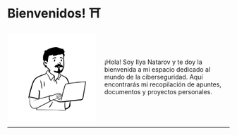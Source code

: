 
# Bienvenidos! ⛩️

<div style="display: flex; align-items: center;">
  <img src="media/solo-logo.png" width="200" style="float: left; margin-right: 20px;">

  <p>¡Hola! Soy Ilya Natarov y te doy la bienvenida a mi espacio dedicado al mundo de la ciberseguridad. Aquí encontrarás mi recopilación de apuntes, documentos y proyectos personales.</p>

</div>

---

